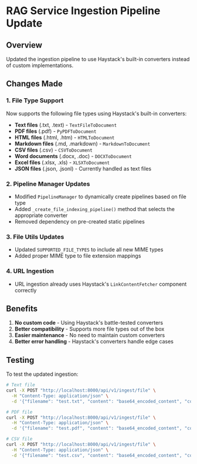 # RAG Service Ingestion Pipeline Update

## Overview
Updated the ingestion pipeline to use Haystack's built-in converters instead of custom implementations.

## Changes Made

### 1. File Type Support
Now supports the following file types using Haystack's built-in converters:
- **Text files** (.txt, .text) - `TextFileToDocument`
- **PDF files** (.pdf) - `PyPDFToDocument`
- **HTML files** (.html, .htm) - `HTMLToDocument`
- **Markdown files** (.md, .markdown) - `MarkdownToDocument`
- **CSV files** (.csv) - `CSVToDocument`
- **Word documents** (.docx, .doc) - `DOCXToDocument`
- **Excel files** (.xlsx, .xls) - `XLSXToDocument`
- **JSON files** (.json, .jsonl) - Currently handled as text files

### 2. Pipeline Manager Updates
- Modified `PipelineManager` to dynamically create pipelines based on file type
- Added `_create_file_indexing_pipeline()` method that selects the appropriate converter
- Removed dependency on pre-created static pipelines

### 3. File Utils Updates
- Updated `SUPPORTED_FILE_TYPES` to include all new MIME types
- Added proper MIME type to file extension mappings

### 4. URL Ingestion
- URL ingestion already uses Haystack's `LinkContentFetcher` component correctly

## Benefits
1. **No custom code** - Using Haystack's battle-tested converters
2. **Better compatibility** - Supports more file types out of the box
3. **Easier maintenance** - No need to maintain custom converters
4. **Better error handling** - Haystack's converters handle edge cases

## Testing
To test the updated ingestion:

```bash
# Text file
curl -X POST "http://localhost:8000/api/v1/ingest/file" \
  -H "Content-Type: application/json" \
  -d '{"filename": "test.txt", "content": "base64_encoded_content", "content_type": "text/plain"}'

# PDF file
curl -X POST "http://localhost:8000/api/v1/ingest/file" \
  -H "Content-Type: application/json" \
  -d '{"filename": "test.pdf", "content": "base64_encoded_content", "content_type": "application/pdf"}'

# CSV file
curl -X POST "http://localhost:8000/api/v1/ingest/file" \
  -H "Content-Type: application/json" \
  -d '{"filename": "test.csv", "content": "base64_encoded_content", "content_type": "text/csv"}'
```